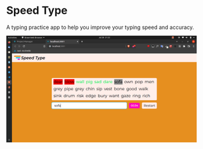 # Speed Type

A typing practice app to help you improve your typing speed and accuracy.

![typing practice test image](./src/assets/typingtest1.png)
